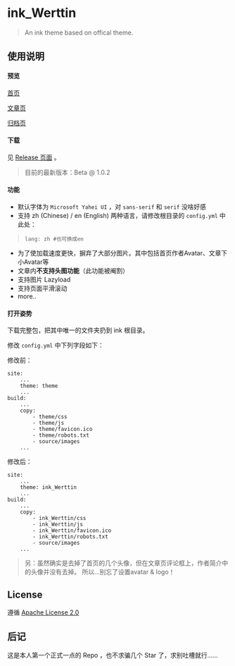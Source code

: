 # ink_Werttin

> An ink theme based on offical theme.

## 使用说明

#### 预览

[首页](https://cloud.githubusercontent.com/assets/9017470/10266999/daf3a772-6ab1-11e5-9449-5bcc47eabbc7.gif)

[文章页](https://cloud.githubusercontent.com/assets/9017470/10267001/06981ca0-6ab2-11e5-9f6e-ad007b3e66b6.gif)

[归档页](https://cloud.githubusercontent.com/assets/9017470/10267003/26286408-6ab2-11e5-97b4-1cf25b14a98a.gif)

#### 下载

见 [Release 页面](https://github.com/Skimige/ink_Werttin/releases) 。

> 目前的最新版本：Beta @ 1.0.2

#### 功能

 - 默认字体为 `Microsoft Yahei UI` ，对 `sans-serif` 和 `serif` 没啥好感
 - 支持 zh (Chinese) / en (English) 两种语言，请修改根目录的 `config.yml` 中此处：

>     lang: zh #也可换成en

 - 为了使加载速度更快，摒弃了大部分图片。其中包括首页作者Avatar、文章下小Avatar等
 - 文章内**不支持头图功能**（此功能被阉割）
 - 支持图片 Lazyload
 - 支持页面平滑滚动
 - more..

#### 打开姿势

下载完整包，把其中唯一的文件夹扔到 ink 根目录。

修改 `config.yml` 中下列字段如下：

修改前：

```
site:
    ...
    theme: theme
    ...
build:
    ...
    copy:
        - theme/css
        - theme/js
        - theme/favicon.ico
        - theme/robots.txt
        - source/images
    ...
```

修改后：

```
site:
    ...
    theme: ink_Werttin
    ...
build:
    ...
    copy:
        - ink_Werttin/css
        - ink_Werttin/js
        - ink_Werttin/favicon.ico
        - ink_Werttin/robots.txt
        - source/images
    ...
``` 

> 另：虽然确实是去掉了首页的几个头像，但在文章页评论框上，作者简介中的头像并没有去掉。
> 所以…别忘了设置avatar & logo！

## License

遵循 [Apache License 2.0](https://github.com/Skimige/ink_Werttin/blob/master/LICENSE)

## 后记

这是本人第一个正式一点的 Repo ，也不求骗几个 Star 了，求别吐槽就行……
